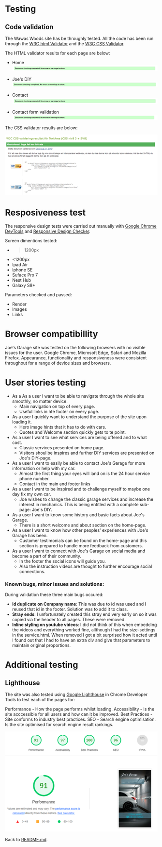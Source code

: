 # Testing

## Code validation

The Wawas Woods site has be throughly tested. All the code has been run through the [W3C html Validator](https://validator.w3.org/) and the [W3C CSS Validator](https://jigsaw.w3.org/css-validator/).

The HTML validator results for each page are below:

* Home
![Validatione home](./assets/readme-images/validation%20home.png)

* Joe's DIY
![Validation services](./assets/readme-images/validation%20services.png)

* Contact
![Contact validation](./assets/readme-images/Validation%20contact.png)

* Contact form validation
![Form validation](./assets/readme-images/validation%20form%20confirmation.png)

The CSS validator results are below:

![Css validation](./assets/readme-images/css%20validation.png)

# Resposiveness test
The responsive design tests were carried out manually with [Google Chrome DevTools](https://developer.chrome.com/docs/devtools/) and [Responsive Design Checker](https://responsivedesignchecker.com/).

Screen dimentions tested:
* >1200px
* <1200px
* Ipad Air
* Iphone SE
* Suface Pro 7
* Nest Hub
* Galaxy S8+

Parameters checked and passed:
* Render
* Images
* Links

# Browser compatibillity
Joe's Garage site was tested on the following browsers with no visible issues for the user. Google Chrome, Microsoft Edge, Safari and Mozilla Firefox. Appearance, functionality and responsiveness were consistent throughout for a range of device sizes and browsers.

# User stories testing
* As a As a user I want to be able to navigate through the whole site smoothly, no matter device.
    * Main navigation on top of every page.
    * Useful links in hte footer on every page.
* As a user I quickly want to understand the purpose of the site upon loading it.
    * Hero image hints that it has to do with cars.
    * Quotes and Welcome section quickly gets to te point.
* As a user I want to see what services are being offered and to what cost.
    * Classic services presented on home page.
    * Visitors shoul be inspires and further DIY services are presented on Joe's DIY-page.
* As a user I want to easily be able to contact Joe's Garage for more information or help with my car.
    * Almost the first thing your eyes will land on is the 24 hour service phone number.
    * Contact in the main and footer links
* As a user I want to be inspired and to challenge myself to maybe one day fix my own car.
    * Joe wishes to change the classic garage services and increase the interest in mechanics. This is being entitled with a complete sub-page: Joe's DIY.
* As a user I want to know some history and basic facts about Joe's Garage.
    * There is a short welcome and about section on the home-page.
* As a user I want to know how other peoples' experiences with Joe's Garage has been.
    * Customer testimonials can be found on the home-page and this section is prepared to handle more feedback from customers.
* As a user I want to connect with Joe's Garage on social media and become a part of their community.
    * In the footer the social icons will guide you.
    * Also the instruction videos are thought to further encourage social connections.

### Known bugs, minor issues and solutions:

During validation these three main bugs occured:
* **Id duplicate on Company name**: This was due to id was used and I reused that id in the footer. Solution was to add it to class.
* **Stray ends**: I unfortunately created this stray end very early on so it was copied via the header to all pages. These were removed.
* **Inline styling on youtube videos**: I did not think of this when embedding the videos and everything worked fine, allthough I had the size-settings in the service.html. When removed I got a bit surprised how it acted until I found out that I had to have an extra div and give that parameters to maintain original proportions.

# Additional testing

## Lighthouse
The site was also tested using [Google Lighthouse](https://developer.chrome.com/docs/lighthouse/overview/) in Chrome Developer Tools to test each of the pages for:

Performance - How the page performs whilst loading.
Accessibility - Is the site acccessible for all users and how can it be improved.
Best Practices - Site conforms to industry best practices.
SEO - Search engine optimisation. Is the site optimised for search engine result rankings.

![Lighthouse report on Home-page](./assets/readme-images/lighthouse.png)

Back to [README.md](./README.md).